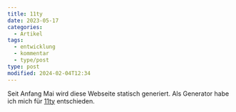 ```yaml
---
title: 11ty
date: 2023-05-17
categories:
  - Artikel
tags:
  - entwicklung
  - kommentar
  - type/post
type: post
modified: 2024-02-04T12:34
---
```


Seit Anfang Mai wird diese Webseite statisch generiert. Als Generator habe ich mich für [11ty](https://www.11ty.dev/) entschieden.